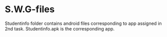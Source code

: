 # S.W.G-files

Studentinfo folder contains android files corresponding to app assigned in 2nd task.
Studentinfo.apk is the corresponding app.
